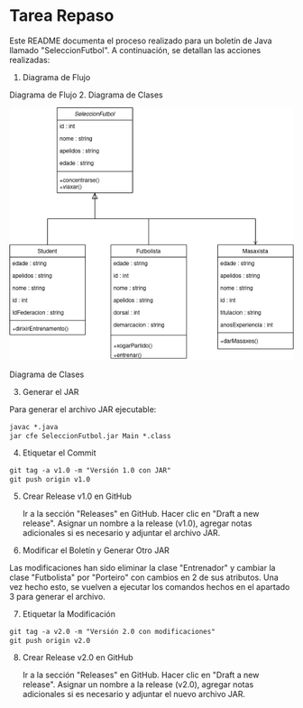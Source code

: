# Tarea Repaso

Este README documenta el proceso realizado para un boletín de Java llamado "SeleccionFutbol". A continuación, se detallan las acciones realizadas:
1. Diagrama de Flujo

Diagrama de Flujo
2. Diagrama de Clases

![Fallo al cargar imagen](Repaso_clases.drawio.png)


Diagrama de Clases

3. Generar el JAR

Para generar el archivo JAR ejecutable:
```
javac *.java
jar cfe SeleccionFutbol.jar Main *.class
```

4. Etiquetar el Commit
```
git tag -a v1.0 -m "Versión 1.0 con JAR"
git push origin v1.0
```

5. Crear Release v1.0 en GitHub

    Ir a la sección "Releases" en GitHub.
    Hacer clic en "Draft a new release".
    Asignar un nombre a la release (v1.0), agregar notas adicionales si es necesario y adjuntar el archivo JAR.

6. Modificar el Boletín y Generar Otro JAR

Las modificaciones han sido eliminar la clase "Entrenador" y cambiar la clase "Futbolista" por "Porteiro" con cambios en 2 de sus atributos. Una vez hecho esto, se vuelven a ejecutar los comandos hechos en el apartado 3 para generar el archivo.

7. Etiquetar la Modificación
```
git tag -a v2.0 -m "Versión 2.0 con modificaciones"
git push origin v2.0
```
8. Crear Release v2.0 en GitHub

    Ir a la sección "Releases" en GitHub.
    Hacer clic en "Draft a new release".
    Asignar un nombre a la release (v2.0), agregar notas adicionales si es necesario y adjuntar el nuevo archivo JAR.

